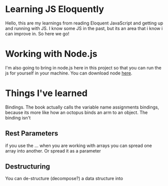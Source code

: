 # Learning JS Eloquently
Hello, this are my learnings from reading Eloquent JavaScript and getting up and running with JS. I know some JS in the past, but its an area that i know i can improve in. So here we go!

# Working with Node.js
I'm also going to bring in node.js here in this project so that you can run the js for yourself in your machine. You can download node [here](https://nodejs.dev/download/). 

# Things I've learned
Bindings. The book actually calls the variable name assignments bindings, because its more like how an octopus binds an arm to an object. The binding isn't 

## Rest Parameters
if you use the ... when you are working with arrays you can spread one array into another. Or spread it as a parameter

## Destructuring
You can de-structure (decompose?) a data structure into 